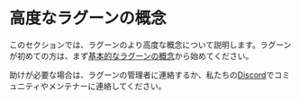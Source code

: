 # 高度なラグーンの概念

このセクションでは、ラグーンのより高度な概念について説明します。ラグーンが初めての方は、まず[基本的なラグーンの概念](../concepts-basics/index.md)から始めてください。

助けが必要な場合は、ラグーンの管理者に連絡するか、私たちの[Discord](../community/discord.md)でコミュニティやメンテナーに連絡してください。